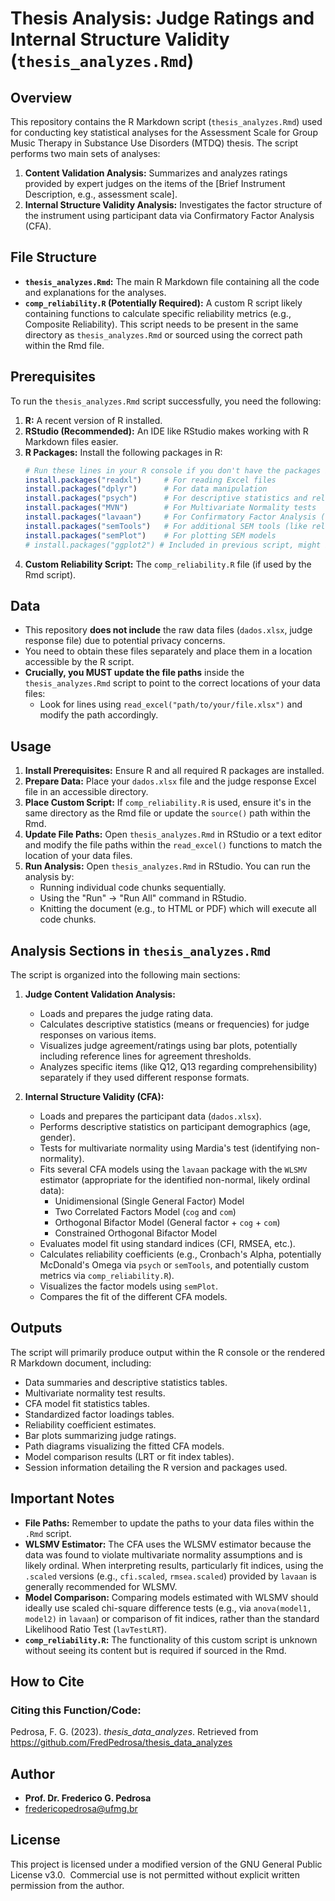 # Thesis Analysis: Judge Ratings and Internal Structure Validity (`thesis_analyzes.Rmd`)

## Overview

This repository contains the R Markdown script (`thesis_analyzes.Rmd`) used for conducting key statistical analyses for the Assessment Scale for Group Music Therapy in Substance Use Disorders (MTDQ) thesis. The script performs two main sets of analyses:

1.  **Content Validation Analysis:** Summarizes and analyzes ratings provided by expert judges on the items of the [Brief Instrument Description, e.g., assessment scale].
2.  **Internal Structure Validity Analysis:** Investigates the factor structure of the instrument using participant data via Confirmatory Factor Analysis (CFA).

## File Structure

*   **`thesis_analyzes.Rmd`:** The main R Markdown file containing all the code and explanations for the analyses.
*   **`comp_reliability.R` (Potentially Required):** A custom R script likely containing functions to calculate specific reliability metrics (e.g., Composite Reliability). This script needs to be present in the same directory as `thesis_analyzes.Rmd` or sourced using the correct path within the Rmd file.

## Prerequisites

To run the `thesis_analyzes.Rmd` script successfully, you need the following:

1.  **R:** A recent version of R installed.
2.  **RStudio (Recommended):** An IDE like RStudio makes working with R Markdown files easier.
3.  **R Packages:** Install the following packages in R:
    ```R
    # Run these lines in your R console if you don't have the packages installed
    install.packages("readxl")     # For reading Excel files
    install.packages("dplyr")      # For data manipulation
    install.packages("psych")      # For descriptive statistics and reliability
    install.packages("MVN")        # For Multivariate Normality tests
    install.packages("lavaan")     # For Confirmatory Factor Analysis (CFA)
    install.packages("semTools")   # For additional SEM tools (like reliability)
    install.packages("semPlot")    # For plotting SEM models
    # install.packages("ggplot2") # Included in previous script, might be needed if plots are added/changed
    ```
5.  **Custom Reliability Script:** The `comp_reliability.R` file (if used by the Rmd script).

## Data

*   This repository **does not include** the raw data files (`dados.xlsx`, judge response file) due to potential privacy concerns.
*   You need to obtain these files separately and place them in a location accessible by the R script.
*   **Crucially, you MUST update the file paths** inside the `thesis_analyzes.Rmd` script to point to the correct locations of your data files:
    *   Look for lines using `read_excel("path/to/your/file.xlsx")` and modify the path accordingly.

## Usage

1.  **Install Prerequisites:** Ensure R and all required R packages are installed.
2.  **Prepare Data:** Place your `dados.xlsx` file and the judge response Excel file in an accessible directory.
3.  **Place Custom Script:** If `comp_reliability.R` is used, ensure it's in the same directory as the Rmd file or update the `source()` path within the Rmd.
4.  **Update File Paths:** Open `thesis_analyzes.Rmd` in RStudio or a text editor and modify the file paths within the `read_excel()` functions to match the location of your data files.
5.  **Run Analysis:** Open `thesis_analyzes.Rmd` in RStudio. You can run the analysis by:
    *   Running individual code chunks sequentially.
    *   Using the "Run" -> "Run All" command in RStudio.
    *   Knitting the document (e.g., to HTML or PDF) which will execute all code chunks.

## Analysis Sections in `thesis_analyzes.Rmd`

The script is organized into the following main sections:

1.  **Judge Content Validation Analysis:**
    *   Loads and prepares the judge rating data.
    *   Calculates descriptive statistics (means or frequencies) for judge responses on various items.
    *   Visualizes judge agreement/ratings using bar plots, potentially including reference lines for agreement thresholds.
    *   Analyzes specific items (like Q12, Q13 regarding comprehensibility) separately if they used different response formats.

2.  **Internal Structure Validity (CFA):**
    *   Loads and prepares the participant data (`dados.xlsx`).
    *   Performs descriptive statistics on participant demographics (age, gender).
    *   Tests for multivariate normality using Mardia's test (identifying non-normality).
    *   Fits several CFA models using the `lavaan` package with the `WLSMV` estimator (appropriate for the identified non-normal, likely ordinal data):
        *   Unidimensional (Single General Factor) Model
        *   Two Correlated Factors Model (`cog` and `com`)
        *   Orthogonal Bifactor Model (General factor + `cog` + `com`)
        *   Constrained Orthogonal Bifactor Model
    *   Evaluates model fit using standard indices (CFI, RMSEA, etc.).
    *   Calculates reliability coefficients (e.g., Cronbach's Alpha, potentially McDonald's Omega via `psych` or `semTools`, and potentially custom metrics via `comp_reliability.R`).
    *   Visualizes the factor models using `semPlot`.
    *   Compares the fit of the different CFA models.

## Outputs

The script will primarily produce output within the R console or the rendered R Markdown document, including:

*   Data summaries and descriptive statistics tables.
*   Multivariate normality test results.
*   CFA model fit statistics tables.
*   Standardized factor loadings tables.
*   Reliability coefficient estimates.
*   Bar plots summarizing judge ratings.
*   Path diagrams visualizing the fitted CFA models.
*   Model comparison results (LRT or fit index tables).
*   Session information detailing the R version and packages used.

## Important Notes

*   **File Paths:** Remember to update the paths to your data files within the `.Rmd` script.
*   **WLSMV Estimator:** The CFA uses the WLSMV estimator because the data was found to violate multivariate normality assumptions and is likely ordinal. When interpreting results, particularly fit indices, using the `.scaled` versions (e.g., `cfi.scaled`, `rmsea.scaled`) provided by `lavaan` is generally recommended for WLSMV.
*   **Model Comparison:** Comparing models estimated with WLSMV should ideally use scaled chi-square difference tests (e.g., via `anova(model1, model2)` in `lavaan`) or comparison of fit indices, rather than the standard Likelihood Ratio Test (`lavTestLRT`).
*   **`comp_reliability.R`:** The functionality of this custom script is unknown without seeing its content but is required if sourced in the Rmd.

## How to Cite

### Citing this Function/Code:
Pedrosa, F. G. (2023). *thesis_data_analyzes*. Retrieved from https://github.com/FredPedrosa/thesis_data_analyzes

## Author

*   **Prof. Dr. Frederico G. Pedrosa**
*   fredericopedrosa@ufmg.br

## License

This project is licensed under a modified version of the GNU General Public License v3.0.  
Commercial use is not permitted without explicit written permission from the author.
